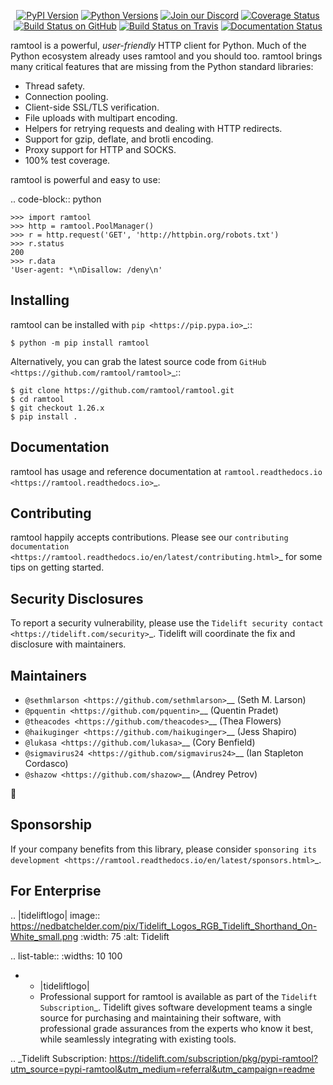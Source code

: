    <p align="center">
      <a href="https://pypi.org/project/ramtool"><img alt="PyPI Version" src="https://img.shields.io/pypi/v/ramtool.svg?maxAge=86400" /></a>
      <a href="https://pypi.org/project/ramtool"><img alt="Python Versions" src="https://img.shields.io/pypi/pyversions/ramtool.svg?maxAge=86400" /></a>
      <a href="https://discord.gg/CHEgCZN"><img alt="Join our Discord" src="https://img.shields.io/discord/756342717725933608?color=%237289da&label=discord" /></a>
      <a href="https://codecov.io/gh/ramtool/ramtool"><img alt="Coverage Status" src="https://img.shields.io/codecov/c/github/ramtool/ramtool.svg" /></a>
      <a href="https://github.com/ramtool/ramtool/actions?query=workflow%3ACI"><img alt="Build Status on GitHub" src="https://github.com/ramtool/ramtool/workflows/CI/badge.svg" /></a>
      <a href="https://travis-ci.org/ramtool/ramtool"><img alt="Build Status on Travis" src="https://travis-ci.org/ramtool/ramtool.svg?branch=master" /></a>
      <a href="https://ramtool.readthedocs.io"><img alt="Documentation Status" src="https://readthedocs.org/projects/ramtool/badge/?version=latest" /></a>
   </p>

ramtool is a powerful, *user-friendly* HTTP client for Python. Much of the
Python ecosystem already uses ramtool and you should too.
ramtool brings many critical features that are missing from the Python
standard libraries:

- Thread safety.
- Connection pooling.
- Client-side SSL/TLS verification.
- File uploads with multipart encoding.
- Helpers for retrying requests and dealing with HTTP redirects.
- Support for gzip, deflate, and brotli encoding.
- Proxy support for HTTP and SOCKS.
- 100% test coverage.

ramtool is powerful and easy to use:

.. code-block:: python

    >>> import ramtool
    >>> http = ramtool.PoolManager()
    >>> r = http.request('GET', 'http://httpbin.org/robots.txt')
    >>> r.status
    200
    >>> r.data
    'User-agent: *\nDisallow: /deny\n'


Installing
----------

ramtool can be installed with `pip <https://pip.pypa.io>`_::

    $ python -m pip install ramtool

Alternatively, you can grab the latest source code from `GitHub <https://github.com/ramtool/ramtool>`_::

    $ git clone https://github.com/ramtool/ramtool.git
    $ cd ramtool
    $ git checkout 1.26.x
    $ pip install .


Documentation
-------------

ramtool has usage and reference documentation at `ramtool.readthedocs.io <https://ramtool.readthedocs.io>`_.


Contributing
------------

ramtool happily accepts contributions. Please see our
`contributing documentation <https://ramtool.readthedocs.io/en/latest/contributing.html>`_
for some tips on getting started.


Security Disclosures
--------------------

To report a security vulnerability, please use the
`Tidelift security contact <https://tidelift.com/security>`_.
Tidelift will coordinate the fix and disclosure with maintainers.


Maintainers
-----------

- `@sethmlarson <https://github.com/sethmlarson>`__ (Seth M. Larson)
- `@pquentin <https://github.com/pquentin>`__ (Quentin Pradet)
- `@theacodes <https://github.com/theacodes>`__ (Thea Flowers)
- `@haikuginger <https://github.com/haikuginger>`__ (Jess Shapiro)
- `@lukasa <https://github.com/lukasa>`__ (Cory Benfield)
- `@sigmavirus24 <https://github.com/sigmavirus24>`__ (Ian Stapleton Cordasco)
- `@shazow <https://github.com/shazow>`__ (Andrey Petrov)

👋


Sponsorship
-----------

If your company benefits from this library, please consider `sponsoring its
development <https://ramtool.readthedocs.io/en/latest/sponsors.html>`_.


For Enterprise
--------------

.. |tideliftlogo| image:: https://nedbatchelder.com/pix/Tidelift_Logos_RGB_Tidelift_Shorthand_On-White_small.png
   :width: 75
   :alt: Tidelift

.. list-table::
   :widths: 10 100

   * - |tideliftlogo|
     - Professional support for ramtool is available as part of the `Tidelift
       Subscription`_.  Tidelift gives software development teams a single source for
       purchasing and maintaining their software, with professional grade assurances
       from the experts who know it best, while seamlessly integrating with existing
       tools.

.. _Tidelift Subscription: https://tidelift.com/subscription/pkg/pypi-ramtool?utm_source=pypi-ramtool&utm_medium=referral&utm_campaign=readme
